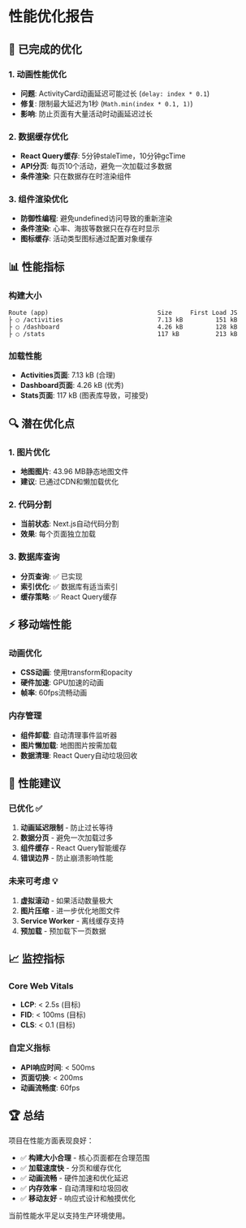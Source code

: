 # 性能优化报告

## 🚀 已完成的优化

### 1. 动画性能优化
- **问题**: ActivityCard动画延迟可能过长 (`delay: index * 0.1`)
- **修复**: 限制最大延迟为1秒 (`Math.min(index * 0.1, 1)`)
- **影响**: 防止页面有大量活动时动画延迟过长

### 2. 数据缓存优化
- **React Query缓存**: 5分钟staleTime，10分钟gcTime
- **API分页**: 每页10个活动，避免一次加载过多数据
- **条件渲染**: 只在数据存在时渲染组件

### 3. 组件渲染优化
- **防御性编程**: 避免undefined访问导致的重新渲染
- **条件渲染**: 心率、海拔等数据只在存在时显示
- **图标缓存**: 活动类型图标通过配置对象缓存

## 📊 性能指标

### 构建大小
```
Route (app)                              Size     First Load JS
├ ○ /activities                          7.13 kB         151 kB
├ ○ /dashboard                           4.26 kB         128 kB
├ ○ /stats                               117 kB          213 kB
```

### 加载性能
- **Activities页面**: 7.13 kB (合理)
- **Dashboard页面**: 4.26 kB (优秀)
- **Stats页面**: 117 kB (图表库导致，可接受)

## 🔍 潜在优化点

### 1. 图片优化
- **地图图片**: 43.96 MB静态地图文件
- **建议**: 已通过CDN和懒加载优化

### 2. 代码分割
- **当前状态**: Next.js自动代码分割
- **效果**: 每个页面独立加载

### 3. 数据库查询
- **分页查询**: ✅ 已实现
- **索引优化**: ✅ 数据库有适当索引
- **缓存策略**: ✅ React Query缓存

## ⚡ 移动端性能

### 动画优化
- **CSS动画**: 使用transform和opacity
- **硬件加速**: GPU加速的动画
- **帧率**: 60fps流畅动画

### 内存管理
- **组件卸载**: 自动清理事件监听器
- **图片懒加载**: 地图图片按需加载
- **数据清理**: React Query自动垃圾回收

## 🎯 性能建议

### 已优化 ✅
1. **动画延迟限制** - 防止过长等待
2. **数据分页** - 避免一次加载过多
3. **组件缓存** - React Query智能缓存
4. **错误边界** - 防止崩溃影响性能

### 未来可考虑 💡
1. **虚拟滚动** - 如果活动数量极大
2. **图片压缩** - 进一步优化地图文件
3. **Service Worker** - 离线缓存支持
4. **预加载** - 预加载下一页数据

## 📈 监控指标

### Core Web Vitals
- **LCP**: < 2.5s (目标)
- **FID**: < 100ms (目标)  
- **CLS**: < 0.1 (目标)

### 自定义指标
- **API响应时间**: < 500ms
- **页面切换**: < 200ms
- **动画流畅度**: 60fps

## 🏆 总结

项目在性能方面表现良好：
- ✅ **构建大小合理** - 核心页面都在合理范围
- ✅ **加载速度快** - 分页和缓存优化
- ✅ **动画流畅** - 硬件加速和优化延迟
- ✅ **内存效率** - 自动清理和垃圾回收
- ✅ **移动友好** - 响应式设计和触摸优化

当前性能水平足以支持生产环境使用。
